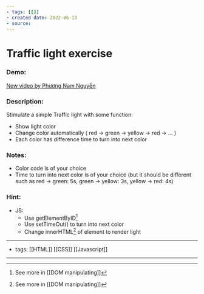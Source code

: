 ```yaml
---
- tags: [[]]
- created date: 2022-06-13
- source: 
---
```


# Traffic light exercise
### Demo:

[New video by Phương Nam Nguyễn](https://photos.app.goo.gl/5Q9MrchdxNtFWZAz5)

### Description:

Stimulate a simple Traffic light with some function:

-   Show light color
-   Change color automatically ( red → green → yellow → red → ... )
-   Each color has difference time to turn into next color

### Notes:

-   Color code is of your choice
-   Time to turn into next color is of your choice (but it should be different such as red → green: 5s, green → yellow: 3s, yellow → red: 4s)

### Hint:

-   JS:
    -   Use getElementByID[^1]
    -   Use setTimeOut() to turn into next color
    -   Change innerHTML[^1] of element to render light


---
- tags: [[HTML]] [[CSS]] [[Javascript]]
---

[^1]: See more in [[DOM manipulating]]